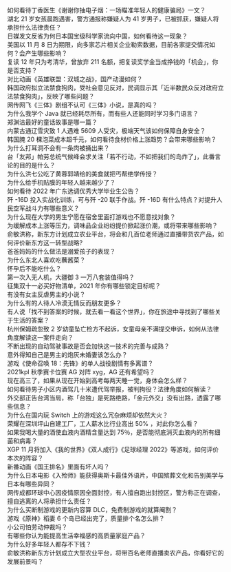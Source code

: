 如何看待丁香医生《谢谢你抽电子烟：一场瞄准年轻人的健康骗局》一文？  
湖北 21 岁女孩晨跑遇害，警方通报称嫌疑人为 41 岁男子，已被抓获，嫌疑人将承担什么法律责任？  
日媒发文反省为何日本国宝级科学家流向中国，如何看待这一现象？  
美国以 11 月 8 日为期限，向多家芯片相关企业勒索数据，目前各家提交情况如何？会产生哪些影响？  
复读 12 年只为考清华，曾放弃 211 名额，把复读奖学金当成挣钱的「机会」，你是否支持？  
对比动画《英雄联盟：双城之战》，国产动漫如何？  
韩国政府拟立法禁食狗肉，受社会意见反对，民调显示其「近半数民众反对政府立法禁食狗肉」，反映了哪些问题？  
网传网飞《三体》剧组不认可《三体》小说，是真的吗？  
为什么我学个 Java 就已经耗尽所有，而有些人还能同时学习多门语言？  
郑渊洁最好的童话故事是哪一篇？  
内蒙古通辽雪灾致 1 人遇难 5609 人受灾，极端天气该如何保障自身安全？  
韩国腌 20 棵泡菜成本超千元，如何看待食材价格上涨趋势？会带来哪些影响？  
为什么打耳洞不会有一条肉被捅出来？  
台「友邦」帕劳总统气候峰会求关注「若不行动，不如把我们的岛炸了」，此番言论的目的是什么？  
为什么洪七公吃了黄蓉郭靖给的美食就把丐帮绝学传授？  
为什么给手机贴膜的年轻人越来越少了？  
如何看待 2022 年广东选调优秀大学毕业生公告？  
歼 -16D 投入实战化训练，可与歼 -20 联手作战。歼 -16D 有什么特点？对提升人民空军战斗力有哪些意义？  
为什么现在大学的男生宁愿在宿舍里面打游戏也不愿意找对象？  
为缓解成本上涨等压力，调味品企业纷纷提价掀起涨价潮，或将带来哪些影响？  
俞敏洪称，新东方计划成立农业平台，将会和几百位老师通过直播带货农产品，如何评价新东方这一转型战略?  
爸爸妈妈的什么做法是溺爱孩子的表现？  
为什么东北人喜欢吃蘸酱菜？  
怀孕后不能吃什么？  
第一次入无人机，大疆御 3 一万八套装值得吗？  
征集双十一必买好物清单，2021 年你有哪些锁定目标呢？  
有没有女主反虐男主的小说？  
为什么有的人待人冷漠无情反而朋友更多？  
有人说「找不到答案的时候，就去看一看这个世界」，你在旅途中寻找到了哪些关于生活的答案？  
杭州保姆疏忽致 2 岁幼童坠亡检方不起诉，女童母亲不满提交申诉，如何从法律角度解读这一案件走向？  
不断出现的自动驾驶事故是否会加快这一技术的完善与成熟？  
意外得知自己是男主的炮灰未婚妻该怎么办？  
游戏《使命召唤 18：先锋》的单人战役剧情有多离谱？  
2021kpl 秋季赛卡位赛 AG 对阵 xyg，AG 还有希望吗？  
现在高三了，如果从现在开始到高考每两天睡一觉，身体会怎么样？  
如何看待男子小区内酒驾几十米遭代驾举报，被判拘役？法律角度如何解读？  
外交部正告台湾当局，称「台独」是死路绝路，「金元外交」没有出路，透露了哪些信息？  
为什么在国内玩 Switch 上的游戏这么冗杂麻烦却依然大火？  
荣耀在深圳坪山自建工厂，工人薪水比行业高出 50% ，对此你怎么看？  
如果我喝大量的酒使血液内酒精含量达到 75％，是否能彻底消灭血液内的所有细菌和病毒？  
XGP 11 月将加入《我的世界》《双人成行》《足球经理 2022》等游戏，如何评价本次的阵容？  
新番动画《国王排名》里面有坏人吗？  
为什么日本电影《入殓师》能获得奥斯卡最佳外语片，中国殡葬文化和告别美学与日本有哪些异同？  
网传成都环球中心因疫情原因全面封控，有人擅自跑出封控区，警方称正在调查，擅自逃离的人将承担什么责任？  
为什么买断制游戏的更新内容算 DLC，免费制游戏的就算阉割？  
游戏《原神》稻妻 6 个岛已经出完了，质量排个名怎么排？  
小公司怕劳动仲裁吗？  
有哪些你认为能提高生活幸福感的高质量家庭产品？  
为什么好多年轻人都存不下钱？  
俞敏洪称新东方计划成立大型农业平台，将带百名老师直播卖农产品，你看好它的发展前景吗？  
